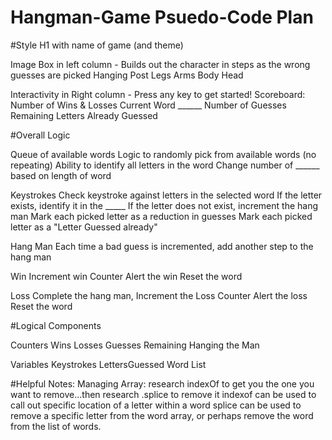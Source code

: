 # Hangman-Game Psuedo-Code Plan

#Style
H1 with name of game (and theme)

Image Box in left column - Builds out the character in steps as the wrong guesses are picked
    Hanging Post
    Legs
    Arms 
    Body
    Head

Interactivity in Right column - 
    Press any key to get started!
    Scoreboard: Number of Wins & Losses 
    Current Word ______
    Number of Guesses Remaining
    Letters Already Guessed

#Overall Logic

Queue of available words
    Logic to randomly pick from available words (no repeating)
    Ability to identify all letters in the word
    Change number of ______ based on length of word

Keystrokes
    Check keystroke against letters in the selected word
        If the letter exists, identify it in the _____
        If the letter does not exist, increment the hang man
    Mark each picked letter as a reduction in guesses
    Mark each picked letter as a "Letter Guessed already"
    
Hang Man
    Each time a bad guess is incremented, add another step to the hang man

Win
    Increment win Counter
    Alert the win
    Reset the word

Loss
    Complete the hang man, Increment the Loss Counter
    Alert the loss
    Reset the word

#Logical Components

Counters
    Wins
    Losses
    Guesses Remaining
    Hanging the Man

Variables
    Keystrokes
    LettersGuessed
    Word List


#Helpful Notes:
Managing Array: research indexOf to get  you the one you want to remove...then research .splice to remove it
    indexof can be used to call out specific location of a letter within a word
    splice can be used to remove a specific letter from the word array, or perhaps remove the word from the list of words. 


